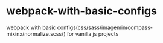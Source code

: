 # webpack-with-basic-configs
webpack with basic configs(css/sass/imagemin/compass-mixinx/normalize.scss/) for vanilla js projects
